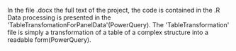In the file .docx the full text of the project, the code is contained in the .R Data processing is presented in the 'TableTransfomationForPanelData'(PowerQuery). The 'TableTransformation' file is simply a transformation of a table of a complex structure into a readable form(PowerQuery).
